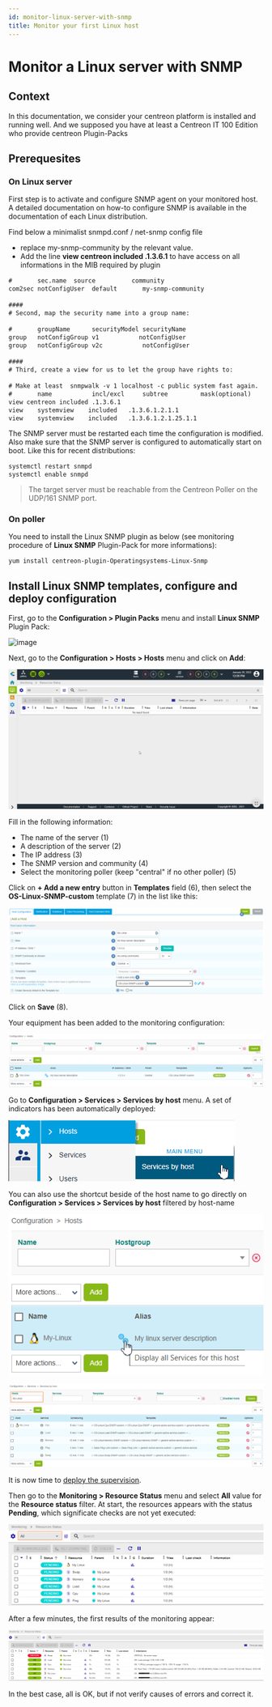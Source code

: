 ```yaml
---
id: monitor-linux-server-with-snmp
title: Monitor your first Linux host
---
```


# Monitor a Linux server with SNMP

## Context

In this documentation, we consider your centreon platform is installed and running well. And we supposed you have at least a Centreon IT 100 Edition who provide centreon Plugin-Packs

## Prerequesites

### On Linux server

First step is to activate and configure SNMP agent on your monitored host.
A detailed documentation on how-to configure SNMP is available in the documentation of each Linux distribution.

Find below a minimalist snmpd.conf / net-snmp config file
  - replace my-snmp-community by the relevant value.
  - Add the line **view  centreon  included .1.3.6.1** to have access on all informations in the MIB required by plugin

```Shell
#       sec.name  source          community
com2sec notConfigUser  default       my-snmp-community

####
# Second, map the security name into a group name:

#       groupName      securityModel securityName
group   notConfigGroup v1           notConfigUser
group   notConfigGroup v2c           notConfigUser

####
# Third, create a view for us to let the group have rights to:

# Make at least  snmpwalk -v 1 localhost -c public system fast again.
#       name           incl/excl     subtree         mask(optional)
view centreon included .1.3.6.1
view    systemview    included   .1.3.6.1.2.1.1
view    systemview    included   .1.3.6.1.2.1.25.1.1

```
The SNMP server must be restarted each time the configuration is modified. Also make sure that the SNMP server is configured to automatically start on boot.
Like this for recent distributions:
```Shell
systemctl restart snmpd
systemctl enable snmpd
```

> The target server must be reachable from the Centreon Poller on the UDP/161 SNMP port.

### On poller

You need to install the Linux SNMP plugin as below (see monitoring procedure of **Linux SNMP** Plugin-Pack for more informations):

```Shell
yum install centreon-plugin-Operatingsystems-Linux-Snmp
```

## Install Linux SNMP templates, configure and deploy configuration

First, go to the **Configuration \> Plugin Packs** menu and install **Linux SNMP** Plugin Pack:

![image](../assets/getting-started/quick_start_linux_0.gif)

Next, go to the **Configuration \> Hosts \> Hosts** menu and click on **Add**:

![image](../assets/getting-started/quick_start_linux_1.gif)

Fill in the following information:

* The name of the server (1)
* A description of the server (2)
* The IP address (3)
* The SNMP version and community (4)
* Select the monitoring poller (keep "central" if no other poller) (5)

Click on **+ Add a new entry** button in **Templates** field (6), then select the **OS-Linux-SNMP-custom** template (7) in the list like this:

![image](../assets/getting-started/quick_start_linux_2.png)

Click on **Save** (8).

Your equipment has been added to the monitoring configuration:

![image](../assets/getting-started/quick_start_linux_3.png)

Go to **Configuration \> Services \> Services by host** menu. A set of indicators has been automatically deployed:

![image](../assets/getting-started/quick_start_linux_4a.png)

You can also use the shortcut beside of the host name to go directly on **Configuration \> Services \> Services by host** filtered by host-name

![image](../assets/getting-started/quick_start_linux_4b.png)

![image](../assets/getting-started/quick_start_linux_5.png)

It is now time to [deploy the supervision](#deploying-a-configuration).

Then go to the **Monitoring \> Resource Status** menu and select **All** value for the **Resource status**
filter.
At start, the resources appears with the status **Pending**, which significate checks are not yet executed:

![image](../assets/getting-started/quick_start_linux_6.png)

After a few minutes, the first results of the monitoring appear:

![image](../assets/getting-started/quick_start_linux_7.png)

In the best case, all is OK, but if not verify causes of errors and correct it.
